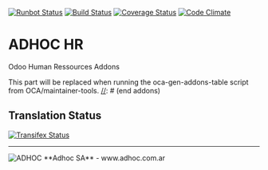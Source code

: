 [![Runbot Status](http://runbot.adhoc.com.ar/runbot/badge/flat/23/9.0.svg)](http://runbot.adhoc.com.ar/runbot/repo/github-com-ingadhoc-hr-23)
[![Build Status](https://travis-ci.org/ingadhoc/hr.svg?branch=9.0)](https://travis-ci.org/ingadhoc/hr)
[![Coverage Status](https://coveralls.io/repos/ingadhoc/hr/badge.png?branch=9.0)](https://coveralls.io/r/ingadhoc/hr?branch=9.0)
[![Code Climate](https://codeclimate.com/github/ingadhoc/hr/badges/gpa.svg)](https://codeclimate.com/github/ingadhoc/hr)

# ADHOC HR

Odoo Human Ressources Addons

[//]: # (addons)
This part will be replaced when running the oca-gen-addons-table script from OCA/maintainer-tools.
[//]: # (end addons)

Translation Status
------------------
[![Transifex Status](https://www.transifex.com/projects/p/ingadhoc-hr-9-0/chart/image_png)](https://www.transifex.com/projects/p/ingadhoc-hr-9-0)

----

<img alt="ADHOC" src="http://fotos.subefotos.com/83fed853c1e15a8023b86b2b22d6145bo.png" />
**Adhoc SA** - www.adhoc.com.ar
